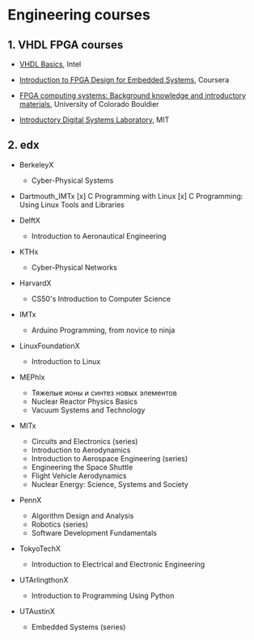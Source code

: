 # Engineering courses

## 1. VHDL FPGA courses

* [VHDL Basics](https://www.intel.com/content/www/us/en/programmable/support/training/course/ohdl1110.html), Intel

* [Introduction to FPGA Design for Embedded Systems](https://www.mooc-list.com/course/introduction-fpga-design-embedded-systems-coursera), Coursera

* [FPGA computing systems: Background knowledge and introductory materials](https://www.classcentral.com/course/coursera-fpga-computing-systems-background-knowledge-and-introductory-materials-10673), University of Colorado Bouldier

* [Introductory Digital Systems Laboratory](https://ocw.mit.edu/courses/electrical-engineering-and-computer-science/6-111-introductory-digital-systems-laboratory-spring-2006/), MIT

## 2. edx

* BerkeleyX
  * Cyber-Physical Systems

* Dartmouth_IMTx
  [x] C Programming with Linux
  [x] C Programming: Using Linux Tools and Libraries

* DelftX
  * Introduction to Aeronautical Engineering

* KTHx
  * Cyber-Physical Networks

* HarvardX
  * CS50's Introduction to Computer Science

* IMTx
  * Arduino Programming, from novice to ninja

* LinuxFoundationX
  * Introduction to Linux

* MEPhIx
  * Тяжелые ионы и синтез новых элементов
  * Nuclear Reactor Physics Basics
  * Vacuum Systems and Technology

* MITx
  * Circuits and Electronics (series)
  * Introduction to Aerodynamics
  * Introduction to Aerospace Engineering (series)
  * Engineering the Space Shuttle
  * Flight Vehicle Aerodynamics
  * Nuclear Energy: Science, Systems and Society

* PennX
  * Algorithm Design and Analysis
  * Robotics (series)
  * Software Development Fundamentals

* TokyoTechX
  * Introduction to Electrical and Electronic Engineering

* UTArlingthonX
  * Introduction to Programming Using Python

* UTAustinX
  * Embedded Systems (series)
